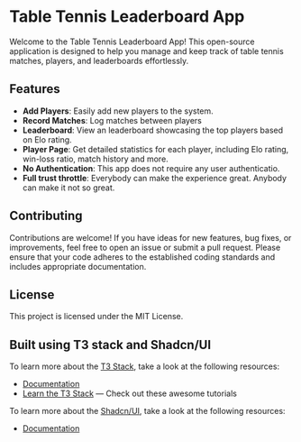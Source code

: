 # Table Tennis Leaderboard App

Welcome to the Table Tennis Leaderboard App! This open-source application is designed to help you manage and keep track of table tennis matches, players, and leaderboards effortlessly.

## Features

- **Add Players**: Easily add new players to the system.
- **Record Matches**: Log matches between players
- **Leaderboard**: View an leaderboard showcasing the top players based on Elo rating.
- **Player Page**: Get detailed statistics for each player, including Elo rating, win-loss ratio, match history and more.
- **No Authentication**: This app does not require any user authenticatio.
- **Full trust throttle**: Everybody can make the experience great. Anybody can make it not so great.

## Contributing

Contributions are welcome! If you have ideas for new features, bug fixes, or improvements, feel free to open an issue or submit a pull request. Please ensure that your code adheres to the established coding standards and includes appropriate documentation.

## License

This project is licensed under the MIT License.

## Built using T3 stack and Shadcn/UI

To learn more about the [T3 Stack](https://create.t3.gg/), take a look at the following resources:

- [Documentation](https://create.t3.gg/)
- [Learn the T3 Stack](https://create.t3.gg/en/faq#what-learning-resources-are-currently-available) — Check out these awesome tutorials

To learn more about the [Shadcn/UI](https://ui.shadcn.com/), take a look at the following resources:

- [Documentation](https://ui.shadcn.com/docs)
